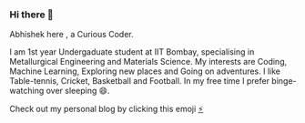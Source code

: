 ### Hi there 👋

Abhishek here , a Curious Coder.

I am 1st year Undergaduate student at IIT Bombay, specialising in Metallurgical Engineering and Materials Science. My interests are Coding, Machine Learning, Exploring new places and Going on adventures. I like Table-tennis, Cricket, Basketball and Football. In my free time I prefer binge-watching over sleeping 😄.

Check out my personal blog by clicking this emoji [⚡](https://abhipaiangle.com)

<!--
**abhipaiangle/abhipaiangle** is a ✨ _special_ ✨ repository because its `README.md` (this file) appears on your GitHub profile.

Here are some ideas to get you started:

- 🔭 I’m currently working on ...
- 🌱 I’m currently learning ...
- 👯 I’m looking to collaborate on ...
- 🤔 I’m looking for help with ...
- 💬 Ask me about ...
- 📫 How to reach me: ...
- 😄 Pronouns: ...
- ⚡ Fun fact: ...
-->
